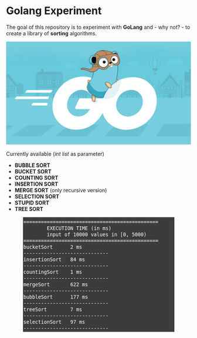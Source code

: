 # Golang Experiment
The goal of this repository is to experiment with **GoLang** and - why not? - to create a library of **sorting** algorithms. 

<p align="center">
  <img src="https://github.com/mariocuomo/golang-experiment/blob/main/go.jpg" width="600px">
</p>

Currently available (_int list_ as parameter)
- **BUBBLE SORT**
- **BUCKET SORT**
- **COUNTING SORT**
- **INSERTION SORT**
- **MERGE SORT** (only recursive version)
- **SELECTION SORT**
- **STUPID SORT**
- **TREE SORT**


<p align="center">
  <img src="https://github.com/mariocuomo/golang-experiment/blob/main/stats.png">
</p>
